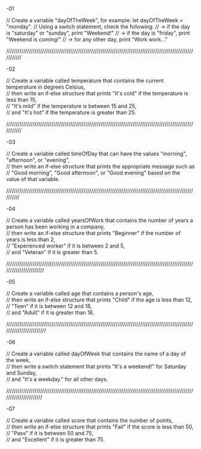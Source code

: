 -01

// Create a variable "dayOfTheWeek", for example: let dayOfTheWeek = "monday".
// Using a switch statement, check the following:
// -> if the day is "saturday" or "sunday", print "Weekend!"
// -> if the day is "friday", print "Weekend is coming!"
// -> for any other day, print "Work work..."

///////////////////////////////////////////////////////////////////////////////////////////////////////////

-02

// Create a variable called temperature that contains the current temperature in degrees Celsius,  
// then write an if-else structure that prints "It's cold" if the temperature is less than 15,  
// "It's mild" if the temperature is between 15 and 25,  
// and "It's hot" if the temperature is greater than 25.

///////////////////////////////////////////////////////////////////////////////////////////////////////////

-03

// Create a variable called timeOfDay that can have the values "morning", "afternoon", or "evening",  
// then write an if-else structure that prints the appropriate message such as  
// "Good morning", "Good afternoon", or "Good evening" based on the value of that variable.

//////////////////////////////////////////////////////////////////////////////////////////////////////////

-04

// Create a variable called yearsOfWork that contains the number of years a person has been working in a company,  
// then write an if-else structure that prints "Beginner" if the number of years is less than 2,  
// "Experienced worker" if it is between 2 and 5,  
// and "Veteran" if it is greater than 5.

///////////////////////////////////////////////////////////////////////////////////////////////////////////////////////

-05

// Create a variable called age that contains a person's age,  
// then write an if-else structure that prints "Child" if the age is less than 12,  
// "Teen" if it is between 12 and 18,  
// and "Adult" if it is greater than 18.

////////////////////////////////////////////////////////////////////////////////////////////////////////////////////////

-06

// Create a variable called dayOfWeek that contains the name of a day of the week,  
// then write a switch statement that prints "It's a weekend!" for Saturday and Sunday,  
// and "It's a weekday." for all other days.

//////////////////////////////////////////////////////////////////////////////////////////////////////////////////////

-07

// Create a variable called score that contains the number of points,  
// then write an if-else structure that prints "Fail" if the score is less than 50,  
// "Pass" if it is between 50 and 75,  
// and "Excellent" if it is greater than 75.

